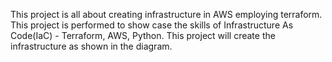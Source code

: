 This project is all about creating infrastructure in AWS employing terraform.
This project is performed to show case the skills of Infrastructure As Code(IaC) - Terraform, AWS, Python.
This project will create the infrastructure as shown in the diagram.
